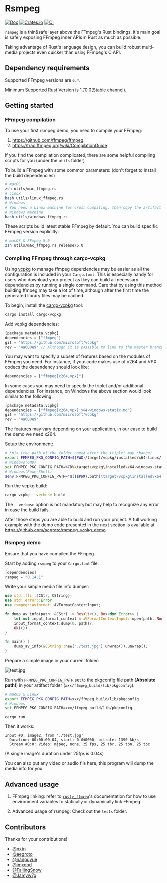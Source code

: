# Rsmpeg

[![Doc](https://docs.rs/rsmpeg/badge.svg?style=flat-square)](https://docs.rs/rsmpeg)
[![Crates.io](https://img.shields.io/crates/v/rsmpeg)](https://crates.io/crates/rsmpeg)
[![CI](https://github.com/larksuite/rsmpeg/workflows/CI/badge.svg?branch=master&style=flat-square)](https://github.com/larksuite/rsmpeg/actions)

`rsmpeg` is a thin&safe layer above the FFmpeg's Rust bindings, it's main goal is safely exposing FFmpeg inner APIs in Rust as much as possible.

Taking advantage of Rust's language design, you can build robust multi-media projects even quicker than using FFmpeg's C API.

## Dependency requirements

Supported FFmpeg versions are `6.*`.

Minimum Supported Rust Version is 1.70.0(Stable channel).

## Getting started

### FFmpeg compilation

To use your first rsmpeg demo, you need to compile your FFmpeg:
1. <https://github.com/ffmpeg/ffmpeg>.
2. <https://trac.ffmpeg.org/wiki/CompilationGuide>

If you find the compilation complicated, there are some helpful compiling scripts for you (under the `utils` folder).

To build a FFmpeg with some common parameters: (don't forget to install the build dependencies)

```bash
# macOS
zsh utils/mac_ffmpeg.rs
# Linux
bash utils/linux_ffmpeg.rs
# Windows
# You need a Linux machine for cross compiling, then copy the artifact to your
# Windows machine.
bash utils/windows_ffmpeg.rs
```

These scripts build latest stable FFmpeg by default. You can build specific FFmpeg version explicitly:

```bash
# macOS & FFmpeg 5.0
zsh utils/mac_ffmpeg.rs release/5.0
```

### Compiling FFmpeg through cargo-vcpkg

Using [vcpkg](https://github.com/microsoft/vcpkg) to manage ffmpeg dependencies may be easier as all the configuration is included in your `Cargo.toml`. 
This is especially handy for users who download your project as they can build all necessary dependencies by running a single command.
Care that by using this method building ffmpeg may take a lot of time, although after the first time the generated library files may be cached. 

To begin, install the [cargo-vcpkg](https://github.com/mcgoo/cargo-vcpkg) tool:

```bash
cargo install cargo-vcpkg
```

Add vcpkg dependencies:

```rust
[package.metadata.vcpkg]
dependencies = ["ffmpeg"]
git = "https://github.com/microsoft/vcpkg"
rev = "4a600e9" // Although it is possible to link to the master branch of vcpkg, it may be better to fix a specific revision in order to avoid unwanted breaking changes.
```


You may want to specify a subset of features based on the modules of FFmpeg you need. For instance, if your code makes use of x264 and VPX codecs the dependency should look like:

```rust
dependencies = ["ffmpeg[x264,vpx]"]
```

In some cases you may need to specify the triplet and/or additional dependencies. For instance, on Windows the above section would look similar to the following:

```rust
[package.metadata.vcpkg]
dependencies = ["ffmpeg[x264,vpx]:x64-windows-static-md"]
git = "https://github.com/microsoft/vcpkg"
rev = "4a600e9"
```

The features may vary depending on your application, in our case to build the demo we need x264. 

Setup the environment: 

```bash
# *nix (the path of the folder named after the triplet may change)
export FFMPEG_PKG_CONFIG_PATH=${PWD}/target/vcpkg/installed/x64-linux/lib/pkgconfig
# Windows(CMD)
set FFMPEG_PKG_CONFIG_PATH=%CD%\target\vcpkg\installed\x64-windows-static-md\lib\pkgconfig
# Windows(PowerShell)
$env:FFMPEG_PKG_CONFIG_PATH="$(($PWD).path)\target\vcpkg\installed\x64-windows-static-md\lib\pkgconfig"
```

Run the vcpkg build:
```bash
cargo vcpkg --verbose build
```
The `--verbose` option is not mandatory but may help to recognize any error in case the build fails.

After those steps you are able to build and run your project. A full working example with the demo code presented in the next section is available at https://github.com/aegroto/rsmpeg-vcpkg-demo.


### Rsmpeg demo

Ensure that you have compiled the FFmpeg.

Start by adding `rsmpeg` to your `Cargo.toml` file:

```rust
[dependencies]
rsmpeg = "0.14.1"
```

Write your simple media file info dumper:

```rust
use std::ffi::{CStr, CString};
use std::error::Error;
use rsmpeg::avformat::AVFormatContextInput;

fn dump_av_info(path: &CStr) -> Result<(), Box<dyn Error>> {
    let mut input_format_context = AVFormatContextInput::open(path, None, &mut None)?;
    input_format_context.dump(0, path)?;
    Ok(())
}

fn main() {
    dump_av_info(&CString::new("./test.jpg").unwrap()).unwrap();
}
```

Prepare a simple image in your current folder:

![test.jpg](./assets/mountain.jpg)

Run with `FFMPEG_PKG_CONFIG_PATH` set to the pkgconfig file path (**Absolute path!**) in your artifact folder (`xxx/ffmpeg_build/lib/pkgconfig`).

```bash
# macOS & Linux
export FFMPEG_PKG_CONFIG_PATH=xxx/ffmpeg_build/lib/pkgconfig
# Windows
set FFMPEG_PKG_CONFIG_PATH=xxx/ffmpeg_build/lib/pkgconfig

cargo run
```

Then it works:

```
Input #0, image2, from './test.jpg':
  Duration: 00:00:00.04, start: 0.000000, bitrate: 1390 kb/s
  Stream #0:0: Video: mjpeg, none, 25 fps, 25 tbr, 25 tbn, 25 tbc
```

(A single image's duration under 25fps is 0.04s)

You can also put any video or audio file here, this program will dump the media info for you.

## Advanced usage

1. FFmpeg linking: refer to [`rusty_ffmpeg`](https://github.com/CCExtractor/rusty_ffmpeg)'s documentation for how to use environment variables to statically or dynamically link FFmpeg.

2. Advanced usage of rsmpeg: Check out the `tests` folder.

## Contributors

Thanks for your contributions!

+ [@nxtn](https://github.com/nxtn)
+ [@aegroto](https://github.com/aegroto)
+ [@nanpuyue](https://github.com/nanpuyue)
+ [@imxood](https://github.com/imxood)
+ [@FallingSnow](https://github.com/FallingSnow)
+ [@Jamyw7g](https://github.com/Jamyw7g)
